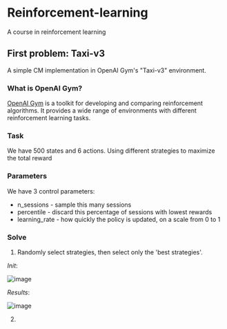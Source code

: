# Reinforcement-learning
A course in reinforcement learning

## First problem: Taxi-v3
A simple CM implementation in OpenAI Gym's "Taxi-v3" environment. 

### What is OpenAI Gym?
[OpenAI Gym](https://gym.openai.com/) is a toolkit for developing and comparing reinforcement algorithms. It provides a wide range of environments with different reinforcement learning tasks.

### Task

We have 500 states and 6 actions. Using different strategies to maximize the total reward

### Parameters

We have 3 control parameters:
* n_sessions - sample this many sessions
* percentile - discard this percentage of sessions with lowest rewards
* learning_rate - how quickly the policy is updated, on a scale from 0 to 1

### Solve

1. Randomly select strategies, then select only the 'best strategies'. 

 _Init_:

![image](https://user-images.githubusercontent.com/84929000/215740783-4d94fec7-eafe-42f4-b082-8686c3029dc6.png)

 _Results_:

![image](https://user-images.githubusercontent.com/84929000/215740884-0884513e-f51c-41bc-81ad-00fab3aeec3c.png)

2. 


